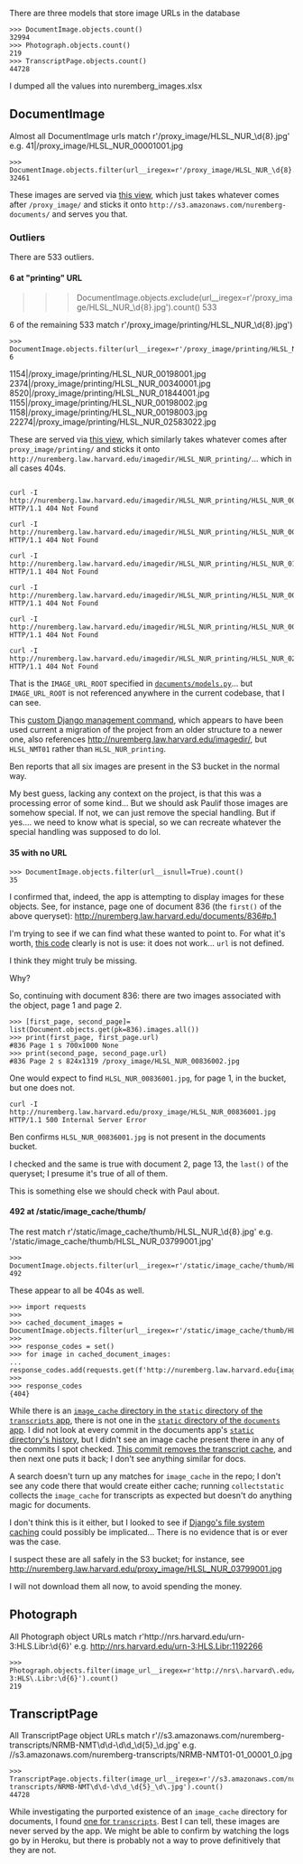 There are three models that store image URLs in the database

```
>>> DocumentImage.objects.count()
32994
>>> Photograph.objects.count()
219
>>> TranscriptPage.objects.count()
44728
```

I dumped all the values into nuremberg_images.xlsx


## DocumentImage

Almost all DocumentImage urls match r'/proxy_image/HLSL_NUR_\d{8}.jpg'
e.g. 41|/proxy_image/HLSL_NUR_00001001.jpg

```
>>> DocumentImage.objects.filter(url__iregex=r'/proxy_image/HLSL_NUR_\d{8}.jpg').count()
32461
```

These images are served via [this view](https://github.com/harvard-lil/nuremberg/blob/post-heroku/nuremberg/core/urls.py#L26), which just takes whatever comes after `/proxy_image/` and sticks it onto `http://s3.amazonaws.com/nuremberg-documents/` and serves you that.

### Outliers

There are 533 outliers.

#### 6 at "printing" URL

>>> DocumentImage.objects.exclude(url__iregex=r'/proxy_image/HLSL_NUR_\d{8}.jpg').count()
533

6 of the remaining 533 match r'/proxy_image/printing/HLSL_NUR_\d{8}.jpg')

```
>>> DocumentImage.objects.filter(url__iregex=r'/proxy_image/printing/HLSL_NUR_\d{8}.jpg').count()
6
```

1154|/proxy_image/printing/HLSL_NUR_00198001.jpg
2374|/proxy_image/printing/HLSL_NUR_00340001.jpg
8520|/proxy_image/printing/HLSL_NUR_01844001.jpg
1155|/proxy_image/printing/HLSL_NUR_00198002.jpg
1158|/proxy_image/printing/HLSL_NUR_00198003.jpg
22274|/proxy_image/printing/HLSL_NUR_02583022.jpg

These are served via [this view](https://github.com/harvard-lil/nuremberg/blob/post-heroku/nuremberg/core/urls.py#L23), which similarly takes whatever comes after `proxy_image/printing/` and sticks it onto `http://nuremberg.law.harvard.edu/imagedir/HLSL_NUR_printing/`... which in all cases 404s.

```

curl -I http://nuremberg.law.harvard.edu/imagedir/HLSL_NUR_printing/HLSL_NUR_00198001.jpg
HTTP/1.1 404 Not Found

curl -I http://nuremberg.law.harvard.edu/imagedir/HLSL_NUR_printing/HLSL_NUR_00340001.jpg
HTTP/1.1 404 Not Found

curl -I http://nuremberg.law.harvard.edu/imagedir/HLSL_NUR_printing/HLSL_NUR_01844001.jpg
HTTP/1.1 404 Not Found

curl -I http://nuremberg.law.harvard.edu/imagedir/HLSL_NUR_printing/HLSL_NUR_00198002.jpg
HTTP/1.1 404 Not Found

curl -I http://nuremberg.law.harvard.edu/imagedir/HLSL_NUR_printing/HLSL_NUR_00198003.jpg
HTTP/1.1 404 Not Found

curl -I http://nuremberg.law.harvard.edu/imagedir/HLSL_NUR_printing/HLSL_NUR_02583022.jpg
HTTP/1.1 404 Not Found
```

That is the `IMAGE_URL_ROOT` specified in [`documents/models.py`](https://github.com/harvard-lil/nuremberg/blob/506aefb364f1bdda973bd1066a291ef53fb9ef99/nuremberg/documents/models.py#L8)... but `IMAGE_URL_ROOT` is not referenced anywhere in the current codebase, that I can see.

This [custom Django management command](https://github.com/harvard-lil/nuremberg/blob/master/nuremberg/core/management/commands/scan_image_files.py#L37), which appears to have been used current a migration of the project from an older structure to a newer one, also references http://nuremberg.law.harvard.edu/imagedir/, but `HLSL_NMT01` rather than `HLSL_NUR_printing`.

Ben reports that all six images are present in the S3 bucket in the normal way.

My best guess, lacking any context on the project, is that this was a processing error of some kind... But we should ask Paulif those images are somehow special. If not, we can just remove the special handling. But if yes.... we need to know what is special, so we can recreate whatever the special handling was supposed to do lol.


#### 35 with no URL

```
>>> DocumentImage.objects.filter(url__isnull=True).count()
35
```

I confirmed that, indeed, the app is attempting to display images for these objects. See, for instance, page one of document 836 (the `first()` of the above queryset):
http://nuremberg.law.harvard.edu/documents/836#p.1

I'm trying to see if we can find what these wanted to point to. For what it's worth, [this code](https://github.com/harvard-lil/nuremberg/blob/master/nuremberg/documents/models.py#L89) clearly is not is use: it does not work... `url` is not defined.

I think they might truly be missing.

Why?

So, continuing with document 836: there are two images associated with the object, page 1 and page 2.

```
>>> [first_page, second_page]= list(Document.objects.get(pk=836).images.all())
>>> print(first_page, first_page.url)
#836 Page 1 s 700x1000 None
>>> print(second_page, second_page.url)
#836 Page 2 s 824x1319 /proxy_image/HLSL_NUR_00836002.jpg
```

One would expect to find `HLSL_NUR_00836001.jpg`, for page 1, in the bucket, but one does not.

```
curl -I http://nuremberg.law.harvard.edu/proxy_image/HLSL_NUR_00836001.jpg
HTTP/1.1 500 Internal Server Error
```

Ben confirms `HLSL_NUR_00836001.jpg` is not present in the documents bucket.

I checked and the same is true with document 2, page 13, the `last()` of the queryset; I presume it's true of all of them.

This is something else we should check with Paul about.

#### 492 at /static/image_cache/thumb/

The rest match r'/static/image_cache/thumb/HLSL_NUR_\d{8}.jpg'
e.g. '/static/image_cache/thumb/HLSL_NUR_03799001.jpg'

```
>>> DocumentImage.objects.filter(url__iregex=r'/static/image_cache/thumb/HLSL_NUR_\d{8}.jpg').count()
492
```

These appear to all be 404s as well.

```
>>> import requests
>>>
>>> cached_document_images = DocumentImage.objects.filter(url__iregex=r'/static/image_cache/thumb/HLSL_NUR_\d{8}.jpg')
>>>
>>> response_codes = set()
>>> for image in cached_document_images:
...     response_codes.add(requests.get(f'http://nuremberg.law.harvard.edu{image.url}').status_code)
>>>
>>> response_codes
{404}
```

While there is an [`image_cache` directory in the `static` directory of the `transcripts` app](https://github.com/harvard-lil/nuremberg/tree/master/nuremberg/transcripts/static/image_cache/transcripts), there is not one in the [`static` directory of the `documents` app](https://github.com/harvard-lil/nuremberg/tree/master/nuremberg/documents/static). I did not look at every commit in the documents app's [`static` directory's history](https://github.com/harvard-lil/nuremberg/commits/master/nuremberg/documents/static), but I didn't see an image cache present there in any of the commits I spot checked. [This commit removes the transcript cache](https://github.com/harvard-lil/nuremberg/commit/3293036bbb5d9118b118d476adcf4afddfdd3fc0), and then next one puts it back; I don't see anything similar for docs.

A search doesn't turn up any matches for `image_cache` in the repo; I don't see any code there that would create either cache; running `collectstatic` collects the `image_cache` for transcripts as expected but doesn't do anything magic for documents.

I don't think this is it either, but I looked to see if [Django's file system caching](https://docs.djangoproject.com/en/4.1/topics/cache/#filesystem-caching) could possibly be implicated... There is no evidence that is or ever was the case.

I suspect these are all safely in the S3 bucket; for instance, see http://nuremberg.law.harvard.edu/proxy_image/HLSL_NUR_03799001.jpg

I will not download them all now, to avoid spending the money.


## Photograph

All Photograph object URLs match r'http://nrs\.harvard\.edu/urn-3:HLS\.Libr:\d{6}'
e.g. http://nrs.harvard.edu/urn-3:HLS.Libr:1192266

```
>>> Photograph.objects.filter(image_url__iregex=r'http://nrs\.harvard\.edu/urn-3:HLS\.Libr:\d{6}').count()
219
```

## TranscriptPage

All TranscriptPage object URLs match r'//s3.amazonaws.com/nuremberg-transcripts/NRMB-NMT\d\d-\d\d_\d{5}_\d\.jpg'
e.g. //s3.amazonaws.com/nuremberg-transcripts/NRMB-NMT01-01_00001_0.jpg

```
>>> TranscriptPage.objects.filter(image_url__iregex=r'//s3.amazonaws.com/nuremberg-transcripts/NRMB-NMT\d\d-\d\d_\d{5}_\d\.jpg').count()
44728
```

While investigating the purported existence of an `image_cache` directory for documents, I found [one for `transcripts`](https://github.com/harvard-lil/nuremberg/tree/master/nuremberg/transcripts/static/image_cache/transcripts). Best I can tell, these images are never served by the app. We might be able to confirm by watching the logs go by in Heroku, but there is probably not a way to prove definitively that they are not.
